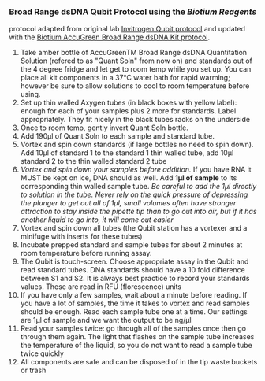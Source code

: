 
### Broad Range dsDNA Qubit Protocol using the ***Biotium Reagents***
protocol adapted from original lab [Invitrogen Qubit protocol](https://github.com/meschedl/PPP-Lab-Resources/blob/master/Protocols_and_Lab_Resources/DNA_Quality_Control/Invitrogen-Qubit-Assay-Protocol.md) and updated with the [Biotium AccuGreen Broad Range dsDNA Kit protocol](https://biotium.com/wp-content/uploads/2017/12/PI-31069.pdf).

1. Take amber bottle of AccuGreenTM Broad Range dsDNA Quantitation Solution (refered to as "Quant Soln" from now on) and standards out of the 4 degree fridge and let get to room temp while you set up. You can place all kit components in a 37°C water bath for rapid warming; however be sure to allow solutions to cool to room temperature before using.
2. Set up thin walled Axygen tubes (in black boxes with yellow label): enough for each of your samples plus 2 more for standards. Label appropriately. They fit nicely in the black tubes racks on the underside
3. Once to room temp, gently invert Quant Soln bottle.
4. Add 190μl of Quant Soln to each sample and standard tube.
5. Vortex and spin down standards (if large bottles no need to spin down). Add 10µl of standard 1 to the standard 1 thin walled tube, add 10µl standard 2 to the thin walled standard 2 tube
6. *Vortex and spin down your samples before addition.* If you have RNA it MUST be kept on ice, DNA should as well. Add **1μl of sample** to its corresponding thin walled sample tube. *Be careful to add the 1μl directly to solution in the tube. Never rely on the quick pressure of depressing the plunger to get out all of 1μl, small volumes often have stronger attraction to stay inside the pipette tip than to go out into air, but if it has another liquid to go into, it will come out easier*
7. Vortex and spin down all tubes (the Qubit station has a vortexer and a minifuge with inserts for these tubes)
8. Incubate prepped standard and sample tubes for about 2 minutes at room temperature before running assay.
9. The Qubit is touch-screen. Choose appropriate assay in the Qubit and read standard tubes. DNA standards should have a 10 fold difference between S1 and S2. It is always best practice to record your standards values. These are read in RFU (florescence) units
10. If you have only a few samples, wait about a minute before reading. If you have a lot of samples, the time it takes to vortex and read samples should be enough. Read each sample tube one at a time. Our settings are 1μl of sample and we want the output to be ng/μl
11. Read your samples twice: go through all of the samples once then go through them again. The light that flashes on the sample tube increases the temperature of the liquid, so you do not want to read a sample tube twice quickly
12. All components are safe and can be disposed of in the tip waste buckets or trash
